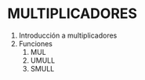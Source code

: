 # MULTIPLICADORES

1. Introducción a multiplicadores
2. Funciones
   1. MUL
   2. UMULL
   3. SMULL
